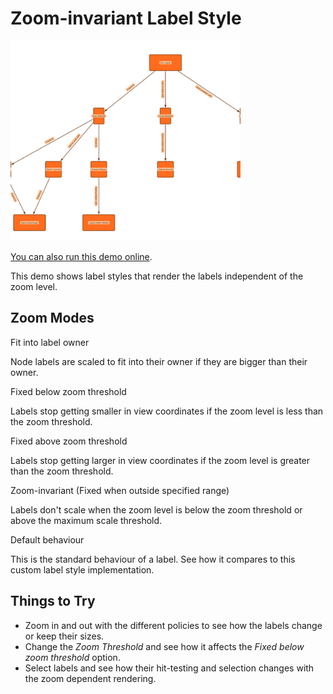 # Zoom-invariant Label Style

<img src="../../resources/image/invariant-label.png" alt="demo-thumbnail" height="320"/>

[You can also run this demo online](https://live.yworks.com/demos/style/invariant-label/index.html).

This demo shows label styles that render the labels independent of the zoom level.

## Zoom Modes

Fit into label owner

Node labels are scaled to fit into their owner if they are bigger than their owner.

Fixed below zoom threshold

Labels stop getting smaller in view coordinates if the zoom level is less than the zoom threshold.

Fixed above zoom threshold

Labels stop getting larger in view coordinates if the zoom level is greater than the zoom threshold.

Zoom-invariant (Fixed when outside specified range)

Labels don't scale when the zoom level is below the zoom threshold or above the maximum scale threshold.

Default behaviour

This is the standard behaviour of a label. See how it compares to this custom label style implementation.

## Things to Try

- Zoom in and out with the different policies to see how the labels change or keep their sizes.
- Change the _Zoom Threshold_ and see how it affects the _Fixed below zoom threshold_ option.
- Select labels and see how their hit-testing and selection changes with the zoom dependent rendering.

